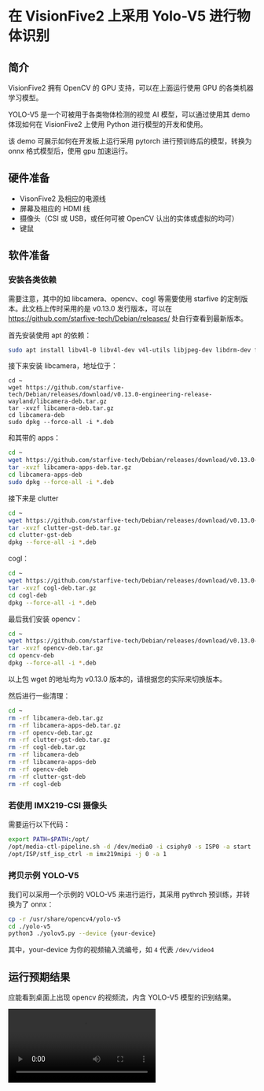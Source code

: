 # 在 VisionFive2 上采用 Yolo-V5 进行物体识别

## 简介

VisionFive2 拥有 OpenCV 的 GPU 支持，可以在上面运行使用 GPU 的各类机器学习模型。

YOLO-V5 是一个可被用于各类物体检测的视觉 AI 模型，可以通过使用其 demo 体现如何在 VisionFive2 上使用 Python 进行模型的开发和使用。

该 demo 可展示如何在开发板上运行采用 pytorch 进行预训练后的模型，转换为 onnx 格式模型后，使用 gpu 加速运行。

## 硬件准备

- VisonFive2 及相应的电源线
- 屏幕及相应的 HDMI 线
- 摄像头（CSI 或 USB，或任何可被 OpenCV 认出的实体或虚拟的均可）
- 键鼠

## 软件准备

### 安装各类依赖

需要注意，其中的如 libcamera、opencv、cogl 等需要使用 starfive 的定制版本。此文档上传时采用的是 v0.13.0 发行版本，可以在 https://github.com/starfive-tech/Debian/releases/ 处自行查看到最新版本。

首先安装使用 apt 的依赖：
```bash
sudo apt install libv4l-0 libv4l-dev v4l-utils libjpeg-dev libdrm-dev fonts-mathjax libjs-mathjax libpython3.11-minimal libpython3.11-stdlib python3-numpy python3.11 python3.11-minimal python3-h5py libvtk9.1 libqt5test5 libqt5opengl5 libtesseract5 libgdcm-dev libgdal-dev gstreamer1.0-clutter-3.0 gir1.2-clutter-1.0 -y

```

接下来安装 libcamera，地址位于：
```bashyolo-v5
cd ~
wget https://github.com/starfive-tech/Debian/releases/download/v0.13.0-engineering-release-wayland/libcamera-deb.tar.gz
tar -xvzf libcamera-deb.tar.gz
cd libcamera-deb
sudo dpkg --force-all -i *.deb
```

和其带的 apps：
```bash
cd ~
wget https://github.com/starfive-tech/Debian/releases/download/v0.13.0-engineering-release-wayland/libcamera-apps-deb.tar.gz
tar -xvzf libcamera-apps-deb.tar.gz
cd libcamera-apps-deb
sudo dpkg --force-all -i *.deb
```

接下来是 clutter
```bash
cd ~
wget https://github.com/starfive-tech/Debian/releases/download/v0.13.0-engineering-release-wayland/clutter-gst-deb.tar.gz
tar -xvzf clutter-gst-deb.tar.gz
cd clutter-gst-deb
dpkg --force-all -i *.deb
```

cogl：
```bash
cd ~
wget https://github.com/starfive-tech/Debian/releases/download/v0.13.0-engineering-release-wayland/cogl-deb.tar.gz
tar -xvzf cogl-deb.tar.gz
cd cogl-deb
dpkg --force-all -i *.deb
```

最后我们安装 opencv：
```bash
cd ~
wget https://github.com/starfive-tech/Debian/releases/download/v0.13.0-engineering-release-wayland/opencv-deb.tar.gz
tar -xvzf opencv-deb.tar.gz
cd opencv-deb
dpkg --force-all -i *.deb
```

以上包 wget 的地址均为 v0.13.0 版本的，请根据您的实际来切换版本。

然后进行一些清理：
```bash
cd ~
rm -rf libcamera-deb.tar.gz
rm -rf libcamera-apps-deb.tar.gz
rm -rf opencv-deb.tar.gz
rm -rf clutter-gst-deb.tar.gz
rm -rf cogl-deb.tar.gz
rm -rf libcamera-deb
rm -rf libcamera-apps-deb
rm -rf opencv-deb
rm -rf clutter-gst-deb
rm -rf cogl-deb
```

### 若使用 IMX219-CSI 摄像头

需要运行以下代码：
```bash
export PATH=$PATH:/opt/
/opt/media-ctl-pipeline.sh -d /dev/media0 -i csiphy0 -s ISP0 -a start
/opt/ISP/stf_isp_ctrl -m imx219mipi -j 0 -a 1
```

### 拷贝示例 YOLO-V5

我们可以采用一个示例的 VOLO-V5 来进行运行，其采用 pythrch 预训练，并转换为了 onnx：
```bash
cp -r /usr/share/opencv4/yolo-v5
cd ./yolo-v5
python3 ./yolov5.py --device {your-device}
```

其中，your-device 为你的视频输入流编号，如 `4` 代表 `/dev/video4`

## 运行预期结果

应能看到桌面上出现 opencv 的视频流，内含 YOLO-V5 模型的识别结果。

![Video](./videos/yolov5.mp4)
